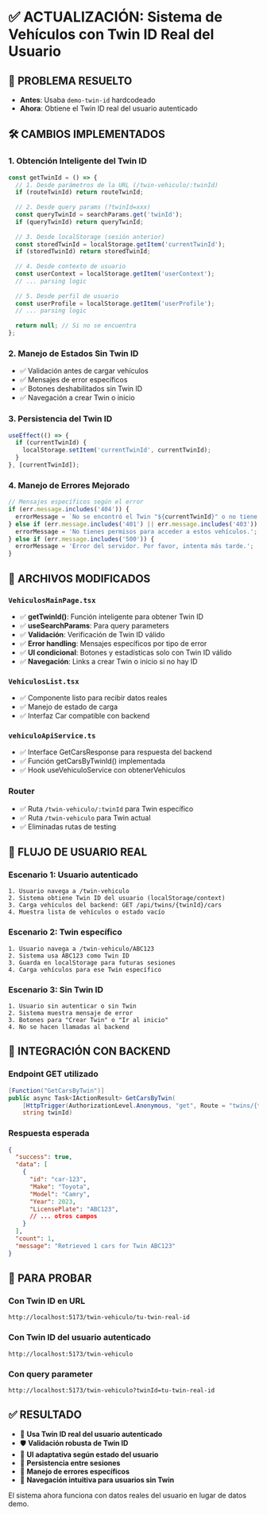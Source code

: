 # ✅ ACTUALIZACIÓN: Sistema de Vehículos con Twin ID Real del Usuario

## 🎯 **PROBLEMA RESUELTO**
- **Antes**: Usaba `demo-twin-id` hardcodeado
- **Ahora**: Obtiene el Twin ID real del usuario autenticado

## 🛠️ **CAMBIOS IMPLEMENTADOS**

### 1. **Obtención Inteligente del Twin ID**
```typescript
const getTwinId = () => {
  // 1. Desde parámetros de la URL (/twin-vehiculo/:twinId)
  if (routeTwinId) return routeTwinId;
  
  // 2. Desde query params (?twinId=xxx)
  const queryTwinId = searchParams.get('twinId');
  if (queryTwinId) return queryTwinId;
  
  // 3. Desde localStorage (sesión anterior)
  const storedTwinId = localStorage.getItem('currentTwinId');
  if (storedTwinId) return storedTwinId;
  
  // 4. Desde contexto de usuario
  const userContext = localStorage.getItem('userContext');
  // ... parsing logic
  
  // 5. Desde perfil de usuario
  const userProfile = localStorage.getItem('userProfile');
  // ... parsing logic
  
  return null; // Si no se encuentra
};
```

### 2. **Manejo de Estados Sin Twin ID**
- ✅ Validación antes de cargar vehículos
- ✅ Mensajes de error específicos
- ✅ Botones deshabilitados sin Twin ID
- ✅ Navegación a crear Twin o inicio

### 3. **Persistencia del Twin ID**
```typescript
useEffect(() => {
  if (currentTwinId) {
    localStorage.setItem('currentTwinId', currentTwinId);
  }
}, [currentTwinId]);
```

### 4. **Manejo de Errores Mejorado**
```typescript
// Mensajes específicos según el error
if (err.message.includes('404')) {
  errorMessage = `No se encontró el Twin "${currentTwinId}" o no tiene vehículos registrados.`;
} else if (err.message.includes('401') || err.message.includes('403')) {
  errorMessage = 'No tienes permisos para acceder a estos vehículos.';
} else if (err.message.includes('500')) {
  errorMessage = 'Error del servidor. Por favor, intenta más tarde.';
}
```

## 📁 **ARCHIVOS MODIFICADOS**

### `VehiculosMainPage.tsx`
- ✅ **getTwinId()**: Función inteligente para obtener Twin ID
- ✅ **useSearchParams**: Para query parameters
- ✅ **Validación**: Verificación de Twin ID válido
- ✅ **Error handling**: Mensajes específicos por tipo de error
- ✅ **UI condicional**: Botones y estadísticas solo con Twin ID válido
- ✅ **Navegación**: Links a crear Twin o inicio si no hay ID

### `VehiculosList.tsx` 
- ✅ Componente listo para recibir datos reales
- ✅ Manejo de estado de carga
- ✅ Interfaz Car compatible con backend

### `vehiculoApiService.ts`
- ✅ Interface GetCarsResponse para respuesta del backend
- ✅ Función getCarsByTwinId() implementada
- ✅ Hook useVehiculoService con obtenerVehiculos

### Router
- ✅ Ruta `/twin-vehiculo/:twinId` para Twin específico
- ✅ Ruta `/twin-vehiculo` para Twin actual
- ✅ Eliminadas rutas de testing

## 🚀 **FLUJO DE USUARIO REAL**

### **Escenario 1: Usuario autenticado**
```
1. Usuario navega a /twin-vehiculo
2. Sistema obtiene Twin ID del usuario (localStorage/context)
3. Carga vehículos del backend: GET /api/twins/{twinId}/cars
4. Muestra lista de vehículos o estado vacío
```

### **Escenario 2: Twin específico**
```
1. Usuario navega a /twin-vehiculo/ABC123
2. Sistema usa ABC123 como Twin ID
3. Guarda en localStorage para futuras sesiones
4. Carga vehículos para ese Twin específico
```

### **Escenario 3: Sin Twin ID**
```
1. Usuario sin autenticar o sin Twin
2. Sistema muestra mensaje de error
3. Botones para "Crear Twin" o "Ir al inicio"
4. No se hacen llamadas al backend
```

## 🔄 **INTEGRACIÓN CON BACKEND**

### **Endpoint GET utilizado**
```csharp
[Function("GetCarsByTwin")]
public async Task<IActionResult> GetCarsByTwin(
    [HttpTrigger(AuthorizationLevel.Anonymous, "get", Route = "twins/{twinId}/cars")] HttpRequest req,
    string twinId)
```

### **Respuesta esperada**
```json
{
  "success": true,
  "data": [
    {
      "id": "car-123",
      "Make": "Toyota",
      "Model": "Camry",
      "Year": 2023,
      "LicensePlate": "ABC123",
      // ... otros campos
    }
  ],
  "count": 1,
  "message": "Retrieved 1 cars for Twin ABC123"
}
```

## 🧪 **PARA PROBAR**

### **Con Twin ID en URL**
```
http://localhost:5173/twin-vehiculo/tu-twin-real-id
```

### **Con Twin ID del usuario autenticado**
```
http://localhost:5173/twin-vehiculo
```

### **Con query parameter**
```
http://localhost:5173/twin-vehiculo?twinId=tu-twin-real-id
```

## ✅ **RESULTADO**
- 🎯 **Usa Twin ID real del usuario autenticado**
- 🛡️ **Validación robusta de Twin ID**
- 📱 **UI adaptativa según estado del usuario**
- 🔄 **Persistencia entre sesiones**
- 🚨 **Manejo de errores específicos**
- 🧭 **Navegación intuitiva para usuarios sin Twin**

El sistema ahora funciona con datos reales del usuario en lugar de datos demo.